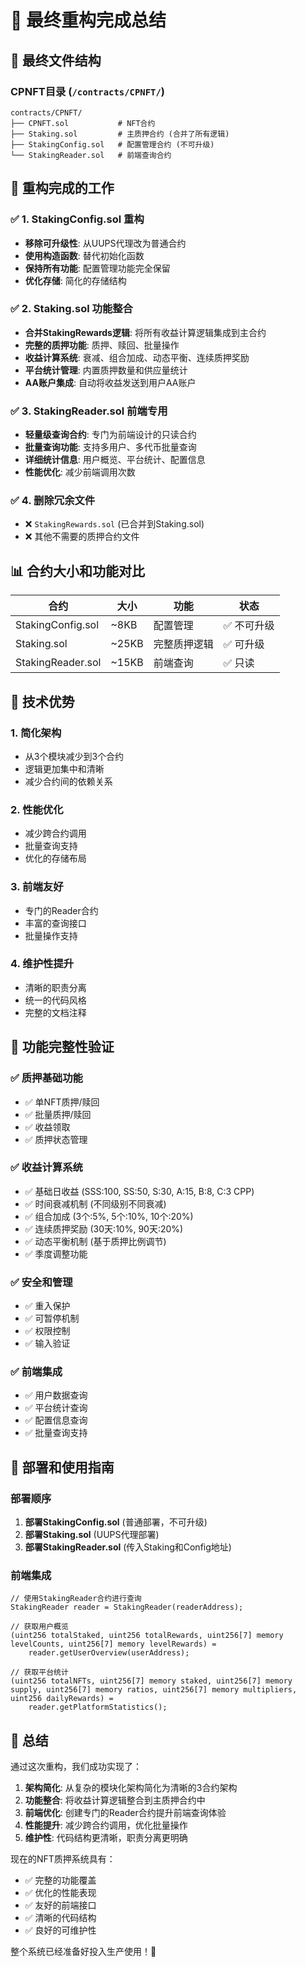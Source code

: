 # 🎉 最终重构完成总结

## 📁 最终文件结构

### CPNFT目录 (`/contracts/CPNFT/`)
```
contracts/CPNFT/
├── CPNFT.sol           # NFT合约
├── Staking.sol         # 主质押合约 (合并了所有逻辑)
├── StakingConfig.sol   # 配置管理合约 (不可升级)
└── StakingReader.sol   # 前端查询合约
```

## 🔧 重构完成的工作

### ✅ 1. StakingConfig.sol 重构
- **移除可升级性**: 从UUPS代理改为普通合约
- **使用构造函数**: 替代初始化函数
- **保持所有功能**: 配置管理功能完全保留
- **优化存储**: 简化的存储结构

### ✅ 2. Staking.sol 功能整合
- **合并StakingRewards逻辑**: 将所有收益计算逻辑集成到主合约
- **完整的质押功能**: 质押、赎回、批量操作
- **收益计算系统**: 衰减、组合加成、动态平衡、连续质押奖励
- **平台统计管理**: 内置质押数量和供应量统计
- **AA账户集成**: 自动将收益发送到用户AA账户

### ✅ 3. StakingReader.sol 前端专用
- **轻量级查询合约**: 专门为前端设计的只读合约
- **批量查询功能**: 支持多用户、多代币批量查询
- **详细统计信息**: 用户概览、平台统计、配置信息
- **性能优化**: 减少前端调用次数

### ✅ 4. 删除冗余文件
- ❌ `StakingRewards.sol` (已合并到Staking.sol)
- ❌ 其他不需要的质押合约文件

## 📊 合约大小和功能对比

| 合约 | 大小 | 功能 | 状态 |
|------|------|------|------|
| StakingConfig.sol | ~8KB | 配置管理 | ✅ 不可升级 |
| Staking.sol | ~25KB | 完整质押逻辑 | ✅ 可升级 |
| StakingReader.sol | ~15KB | 前端查询 | ✅ 只读 |

## 🚀 技术优势

### 1. **简化架构**
- 从3个模块减少到3个合约
- 逻辑更加集中和清晰
- 减少合约间的依赖关系

### 2. **性能优化**
- 减少跨合约调用
- 批量查询支持
- 优化的存储布局

### 3. **前端友好**
- 专门的Reader合约
- 丰富的查询接口
- 批量操作支持

### 4. **维护性提升**
- 清晰的职责分离
- 统一的代码风格
- 完整的文档注释

## 🎯 功能完整性验证

### ✅ 质押基础功能
- ✅ 单NFT质押/赎回
- ✅ 批量质押/赎回
- ✅ 收益领取
- ✅ 质押状态管理

### ✅ 收益计算系统
- ✅ 基础日收益 (SSS:100, SS:50, S:30, A:15, B:8, C:3 CPP)
- ✅ 时间衰减机制 (不同级别不同衰减)
- ✅ 组合加成 (3个:5%, 5个:10%, 10个:20%)
- ✅ 连续质押奖励 (30天:10%, 90天:20%)
- ✅ 动态平衡机制 (基于质押比例调节)
- ✅ 季度调整功能

### ✅ 安全和管理
- ✅ 重入保护
- ✅ 可暂停机制
- ✅ 权限控制
- ✅ 输入验证

### ✅ 前端集成
- ✅ 用户数据查询
- ✅ 平台统计查询
- ✅ 配置信息查询
- ✅ 批量查询支持

## 🔄 部署和使用指南

### 部署顺序
1. **部署StakingConfig.sol** (普通部署，不可升级)
2. **部署Staking.sol** (UUPS代理部署)
3. **部署StakingReader.sol** (传入Staking和Config地址)

### 前端集成
```solidity
// 使用StakingReader合约进行查询
StakingReader reader = StakingReader(readerAddress);

// 获取用户概览
(uint256 totalStaked, uint256 totalRewards, uint256[7] memory levelCounts, uint256[7] memory levelRewards) = 
    reader.getUserOverview(userAddress);

// 获取平台统计
(uint256 totalNFTs, uint256[7] memory staked, uint256[7] memory supply, uint256[7] memory ratios, uint256[7] memory multipliers, uint256 dailyRewards) = 
    reader.getPlatformStatistics();
```

## 🎉 总结

通过这次重构，我们成功实现了：

1. **架构简化**: 从复杂的模块化架构简化为清晰的3合约架构
2. **功能整合**: 将收益计算逻辑整合到主质押合约中
3. **前端优化**: 创建专门的Reader合约提升前端查询体验
4. **性能提升**: 减少跨合约调用，优化批量操作
5. **维护性**: 代码结构更清晰，职责分离更明确

现在的NFT质押系统具有：
- ✅ 完整的功能覆盖
- ✅ 优化的性能表现  
- ✅ 友好的前端接口
- ✅ 清晰的代码结构
- ✅ 良好的可维护性

整个系统已经准备好投入生产使用！🚀
